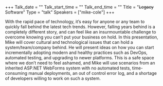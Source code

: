 +++
Talk_date = ""
Talk_start_time = ""
Talk_end_time = ""
Title = "~~Legacy~~ Software"
Type = "talk"
Speakers = ["mike-cole"]
+++

With the rapid pace of technology, it’s easy for anyone or any team to quickly fall behind the latest tech trends. However, falling years behind is a completely different story, and can feel like an insurmountable challenge to overcome knowing you can’t put your business on hold. In this presentation, Mike will cover cultural and technological issues that can hold a system/team/company behind. He will present ideas on how you can start incrementally adopting modern and healthy practices such as DevOps, automated testing, and upgrading to newer platforms. This is a safe space where we don’t need to feel ashamed, and Mike will use scenarios from an inherited ASP.NET WebForms system with no automated tests, time-consuming manual deployments, an out of control error log, and a shortage of developers willing to work on such a system.
